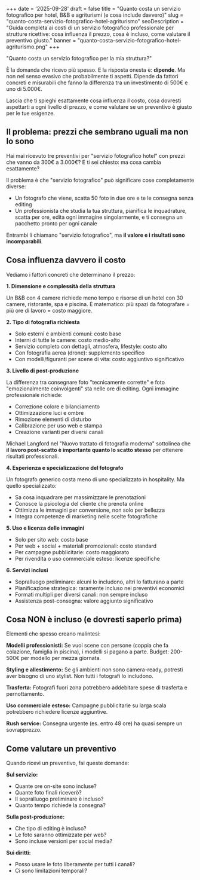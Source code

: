 +++
date = '2025-09-28'
draft = false
title = "Quanto costa un servizio fotografico per hotel, B&B e agriturismi (e cosa include davvero)"
slug = "quanto-costa-servizio-fotografico-hotel-agriturismo"
seoDescription = "Guida completa ai costi di un servizio fotografico professionale per strutture ricettive: cosa influenza il prezzo, cosa è incluso, come valutare il preventivo giusto."
banner = "quanto-costa-servizio-fotografico-hotel-agriturismo.png"
+++

"Quanto costa un servizio fotografico per la mia struttura?"

È la domanda che ricevo più spesso. E la risposta onesta è: **dipende**. Ma non nel senso evasivo che probabilmente ti aspetti. Dipende da fattori concreti e misurabili che fanno la differenza tra un investimento di 500€ e uno di 5.000€.

Lascia che ti spieghi esattamente cosa influenza il costo, cosa dovresti aspettarti a ogni livello di prezzo, e come valutare se un preventivo è giusto per le tue esigenze.

## Il problema: prezzi che sembrano uguali ma non lo sono

Hai mai ricevuto tre preventivi per "servizio fotografico hotel" con prezzi che vanno da 300€ a 3.000€? E ti sei chiesto: ma cosa cambia esattamente?

Il problema è che "servizio fotografico" può significare cose completamente diverse:
- Un fotografo che viene, scatta 50 foto in due ore e te le consegna senza editing
- Un professionista che studia la tua struttura, pianifica le inquadrature, scatta per ore, edita ogni immagine singolarmente, e ti consegna un pacchetto pronto per ogni canale

Entrambi li chiamano "servizio fotografico", ma **il valore e i risultati sono incomparabili**.

## Cosa influenza davvero il costo

Vediamo i fattori concreti che determinano il prezzo:

**1. Dimensione e complessità della struttura**

Un B&B con 4 camere richiede meno tempo e risorse di un hotel con 30 camere, ristorante, spa e piscina. È matematico: più spazi da fotografare = più ore di lavoro = costo maggiore.

**2. Tipo di fotografia richiesta**

- Solo esterni e ambienti comuni: costo base
- Interni di tutte le camere: costo medio-alto
- Servizio completo con dettagli, atmosfera, lifestyle: costo alto
- Con fotografia aerea (drone): supplemento specifico
- Con modelli/figuranti per scene di vita: costo aggiuntivo significativo

**3. Livello di post-produzione**

La differenza tra consegnare foto "tecnicamente corrette" e foto "emozionalmente coinvolgenti" sta nelle ore di editing. Ogni immagine professionale richiede:
- Correzione colore e bilanciamento
- Ottimizzazione luci e ombre
- Rimozione elementi di disturbo
- Calibrazione per uso web e stampa
- Creazione varianti per diversi canali

Michael Langford nel "Nuovo trattato di fotografia moderna" sottolinea che **il lavoro post-scatto è importante quanto lo scatto stesso** per ottenere risultati professionali.

**4. Esperienza e specializzazione del fotografo**

Un fotografo generico costa meno di uno specializzato in hospitality. Ma quello specializzato:
- Sa cosa inquadrare per massimizzare le prenotazioni
- Conosce la psicologia del cliente che prenota online
- Ottimizza le immagini per conversione, non solo per bellezza
- Integra competenze di marketing nelle scelte fotografiche

**5. Uso e licenza delle immagini**

- Solo per sito web: costo base
- Per web + social + materiali promozionali: costo standard
- Per campagne pubblicitarie: costo maggiorato
- Per rivendita o uso commerciale esteso: licenze specifiche

**6. Servizi inclusi**

- Sopralluogo preliminare: alcuni lo includono, altri lo fatturano a parte
- Pianificazione strategica: raramente incluso nei preventivi economici
- Formati multipli per diversi canali: non sempre incluso
- Assistenza post-consegna: valore aggiunto significativo

## Cosa NON è incluso (e dovresti saperlo prima)

Elementi che spesso creano malintesi:

**Modelli professionisti:** Se vuoi scene con persone (coppia che fa colazione, famiglia in piscina), i modelli si pagano a parte. Budget: 200-500€ per modello per mezza giornata.

**Styling e allestimento:** Se gli ambienti non sono camera-ready, potresti aver bisogno di uno stylist. Non tutti i fotografi lo includono.

**Trasferta:** Fotografi fuori zona potrebbero addebitare spese di trasferta e pernottamento.

**Uso commerciale esteso:** Campagne pubblicitarie su larga scala potrebbero richiedere licenze aggiuntive.

**Rush service:** Consegna urgente (es. entro 48 ore) ha quasi sempre un sovrapprezzo.

## Come valutare un preventivo

Quando ricevi un preventivo, fai queste domande:

**Sul servizio:**
- Quante ore on-site sono incluse?
- Quante foto finali riceverò?
- Il sopralluogo preliminare è incluso?
- Quanto tempo richiede la consegna?

**Sulla post-produzione:**
- Che tipo di editing è incluso?
- Le foto saranno ottimizzate per web?
- Sono incluse versioni per social media?

**Sui diritti:**
- Posso usare le foto liberamente per tutti i canali?
- Ci sono limitazioni temporali?